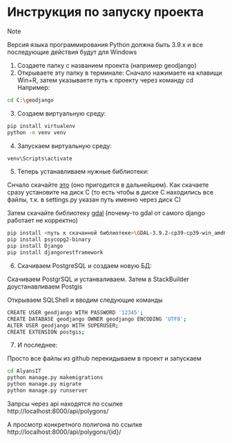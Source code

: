 # Инструкция по запуску проекта

>[!NOTE]
>Версия языка программирования Python должна быть 3.9.x и все последующие действия будут для Windows

1. Создаете папку с названием проекта (например geodjango)
2. Открываете эту папку в терминале:
Сначало нажимаете на клавищи Win+R, затем указываете путь к проекту через команду cd
Например:
```bash
cd C:\geodjango
```
3. Создаем виртуальную среду:
```bash
pip install virtualenv
python -m venv venv
```
4. Запускаем виртуальную среду:
```bash
venv\Scripts\activate
```
5. Теперь устанавливаем нужные библиотеки:

Снчало скачайте [это](https://download.osgeo.org/osgeo4w/v2/osgeo4w-setup.exe) (оно пригодится в дальнейшем). Как скачаете сразу установите на диск C (то есть чтобы в диске C находились все файлы, т.к. в settings.py указан путь именно через диск C)

Затем скачайте библиотеку [gdal](https://github.com/ilyaognev69/AlyansIT/releases/download/GDAL/GDAL-3.9.2-cp39-cp39-win_amd64.whl) (почему-то gdal от самого django работает не корректно)
```bash
pip install <путь к скачанной библиотеке>\GDAL-3.9.2-cp39-cp39-win_amd64.whl
pip install psycopg2-binary
pip install Django
pip install djangorestframework
```
6. Скачиваем PostgreSQL и создаем новую БД:

Скачиваем PostgrSQL и устанваливаем. Затем в StackBuilder доустанавливаем Postgis

Открываем SQLShell и вводим следующие команды
```bash
CREATE USER geodjango WITH PASSWORD '12345';
CREATE DATABASE geodjango OWNER geodjango ENCODING 'UTF8';
ALTER USER geodjango WITH SUPERUSER;
CREATE EXTENSION postgis;
```
7. И последнее:

Просто все файлы из github перекидываем в проект и запускаем
```bash
cd AlyansIT
python manage.py makemigrations
python manage.py migrate
python manage.py runserver
```

Запрсы через api находятся по ссылке http://localhost:8000/api/polygons/

А просмотр конкретного полигона по ссылке http://localhost:8000/api/polygons/{id}/
